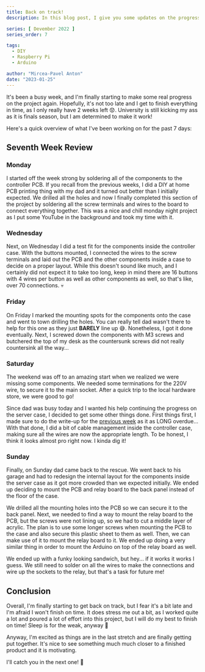 ```yaml
---
title: Back on track!
description: In this blog post, I give you some updates on the progress I made in the seventh week of my Devember 2022 Project.

series: [ Devember 2022 ]
series_order: 7

tags:
  - DIY
  - Raspberry Pi
  - Arduino

author: "Mircea-Pavel Anton"
date: "2023-01-25"
---
```


It's been a busy week, and I'm finally starting to make some real progress on the project again. Hopefully, it's not too late and I get to finish everything in time, as I only really have 2 weeks left 😟. University is still kicking my ass as it is finals season, but I am determined to make it work!

Here's a quick overview of what I've been working on for the past 7 days:

## Seventh Week Review

### Monday

I started off the week strong by soldering all of the components to the controller PCB. If you recall from the previous weeks, I did a DIY at home PCB printing thing with my dad and it turned out better than I initially expected. We drilled all the holes and now I finally completed this section of the project by soldering all the screw terminals and wires to the board to connect everything together. This was a nice and chill monday night project as I put some YouTube in the background and took my time with it.

### Wednesday

Next, on Wednesday I did a test fit for the components inside the controller case. With the buttons mounted, I connected the wires to the screw terminals and laid out the PCB and the other components inside a case to decide on a proper layout. While this doesn't sound like much, and I certainly did not expect it to take too long, keep in mind there are 16 buttons with 4 wires per button as well as other components as well, so that's like, over 70 connections. 💀

### Friday

On Friday I marked the mounting spots for the components onto the case and went to town drilling the holes. You can really tell dad wasn't there to help for this one as they just **BARELY** line up 😅. Nonetheless, I got it done eventually. Next, I screwed down the components with M3 screws and butchered the top of my desk as the countersunk screws did not really countersink all the way...

### Saturday

The weekend was off to an amazing start when we realized we were missing some components. We needed some terminations for the 220V wire, to secure it to the main socket. After a quick trip to the local hardware store, we were good to go!

Since dad was busy today and I wanted his help continuing the progress on the server case, I decided to get some other things done. First things first, I made sure to do the write-up for the [previous week](../2023-01-21-devember-devlog-6/) as it as LONG overdue... With that done, I did a bit of cable management inside the controller case, making sure all the wires are now the appropriate length. To be honest, I think it looks almost pro right now. I kinda dig it!

### Sunday

Finally, on Sunday dad came back to the rescue. We went back to his garage and had to redesign the internal layout for the components inside the server case as it got more crowded than we expected initially. We ended up deciding to mount the PCB and relay board to the back panel instead of the floor of the case.

We drilled all the mounting holes into the PCB so we can secure it to the back panel. Next, we needed to find a way to mount the relay board to the PCB, but the screws were not lining up, so we had to cut a middle layer of acrylic. The plan is to use some longer screws when mounting the PCB to the case and also secure this plastic sheet to them as well. Then, we can make use of it to mount the relay board to it. We ended up doing a very similar thing in order to mount the Arduino on top of the relay board as well.

We ended up with a funky looking sandwich, but hey... if it works it works I guess. We still need to solder on all the wires to make the connections and wire up the sockets to the relay, but that's a task for future me!

## Conclusion

Overall, I'm finally starting to get back on track, but I fear it's a bit late and I'm afraid I won't finish on time. It does stress me out a bit, as I worked quite a lot and poured a lot of effort into this project, but I will do my best to finish on time! Sleep is for the weak, anyway 🥲

Anyway, I'm excited as things are in the last stretch and are finally getting put together. It's nice to see something much much closer to a finished product and it is motivating.

I'll catch you in the next one! 👋
